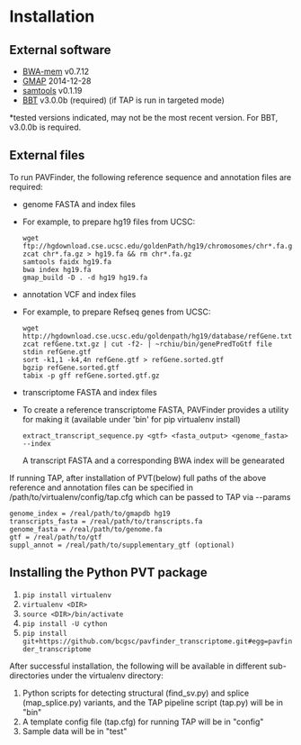 # Installation

## External software

* [BWA-mem](http://bio-bwa.sourceforge.net/) v0.7.12
* [GMAP](http://research-pub.gene.com/gmap/) 2014-12-28
* [samtools](http://samtools.sourceforge.net/) v0.1.19
* [BBT](http://www.bcgsc.ca/platform/bioinfo/software/biobloomtools) v3.0.0b (required) (if TAP is run in targeted mode)

*tested versions indicated, may not be the most recent version.  For BBT, v3.0.0b is required.


## External files
To run PAVFinder, the following reference sequence and annotation files are required:

* genome FASTA and index files
 * For example, to prepare hg19 files from UCSC:
 
   ```
   wget ftp://hgdownload.cse.ucsc.edu/goldenPath/hg19/chromosomes/chr*.fa.gz
   zcat chr*.fa.gz > hg19.fa && rm chr*.fa.gz
   samtools faidx hg19.fa
   bwa index hg19.fa
   gmap_build -D . -d hg19 hg19.fa
   ```
* annotation VCF and index files
 * For example, to prepare Refseq genes from UCSC:

   ```
   wget http://hgdownload.cse.ucsc.edu/goldenpath/hg19/database/refGene.txt.gz
   zcat refGene.txt.gz | cut -f2- | ~rchiu/bin/genePredToGtf file stdin refGene.gtf
   sort -k1,1 -k4,4n refGene.gtf > refGene.sorted.gtf
   bgzip refGene.sorted.gtf
   tabix -p gff refGene.sorted.gtf.gz
   ```

*  transcriptome FASTA and index files
 * To create a reference transcriptome FASTA, PAVFinder provides a utility for making it (available under 'bin' for pip virtualenv install)

   ```extract_transcript_sequence.py <gtf> <fasta_output> <genome_fasta> --index```

   A transcript FASTA and a corresponding BWA index will be genearated

If running TAP, after installation of PVT(below) full paths of the above reference and annotation files can be specified in /path/to/virtualenv/config/tap.cfg which can be passed to TAP via --params

  ```
  genome_index = /real/path/to/gmapdb hg19
  transcripts_fasta = /real/path/to/transcripts.fa
  genome_fasta = /real/path/to/genome.fa
  gtf = /real/path/to/gtf
  suppl_annot = /real/path/to/supplementary_gtf (optional)
  ```

## Installing the Python PVT package

1. ```pip install virtualenv```
2. ```virtualenv <DIR>```
3. ```source <DIR>/bin/activate```
4. ```pip install -U cython```
5. ```pip install git+https://github.com/bcgsc/pavfinder_transcriptome.git#egg=pavfinder_transcriptome```

After successful installation, the following will be available in different sub-directories under the virtualenv directory:

1. Python scripts for detecting structural (find\_sv.py) and splice (map\_splice.py) variants, and the TAP pipeline script (tap.py) will be in "bin"
2. A template config file (tap.cfg) for running TAP will be in "config"
3. Sample data will be in "test"